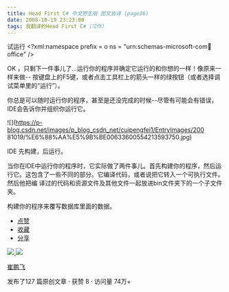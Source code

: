 ```yaml
---
title: Head First C# 中文野生版 图文皆译 (page36)
date: 2008-10-19 23:23:00
tags: 我翻译的Head First C#（习作）
---
```

试运行  <?xml:namespace prefix = o ns = "urn:schemas-microsoft-com:office:office"
/>

OK  ，只剩下一件事儿了...运行你的程序并确定它运行的和你想的一样！像原来一样来做--
按键盘上的F5键，或者点击工具栏上的箭头一样的绿按钮（或者选择调试菜单里的“运行”）。

你总是可以随时运行你的程序，甚至是还没完成的时候--尽管有可能会有错误，IDE会告诉你并组织你运行它。

![](https://p-blog.csdn.net/images/p_blog_csdn_net/cuipengfei1/EntryImages/200
81019/%E6%88%AA%E5%9B%BE00633600554213593750.jpg)

IDE  先构建，后运行。

当你在IDE中运行你的程序时，它实际做了两件事儿。首先构建你的程序，然后运行它。这包含了一些不同的部分。它编译代码，或者说把它转入一个可执行文件。然后他把编
译过的代码和资源文件及其他文件一起放进bin文件夹下的一个子文件夹。

构建你的程序来覆写数据库里面的数据。

  * [ 点赞  ](javascript:;)
  * [ 收藏  ](javascript:;)
  * [ 分享 ](javascript:;)

[ ![](https://profile.csdnimg.cn/5/2/5/3_cuipengfei1)
![](https://g.csdnimg.cn/static/user-reg-year/1x/11.png)
](https://blog.csdn.net/cuipengfei1)

[ 崔鹏飞 ](https://blog.csdn.net/cuipengfei1)

发布了127 篇原创文章  ·  获赞 8  ·  访问量 74万+

